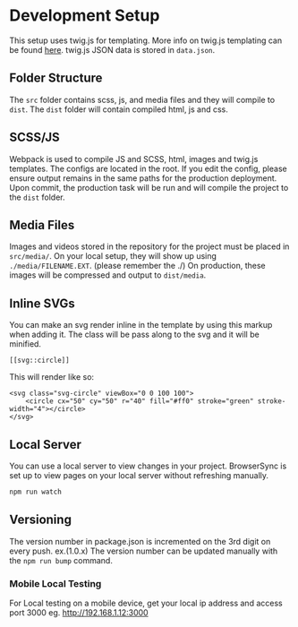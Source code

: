 # Development Setup
This setup uses twig.js for templating. More info on twig.js templating can be found [here](https://github.com/twigjs/twig.js/wiki).
twig.js JSON data is stored in ``data.json``.

## Folder Structure
The ``src`` folder contains scss, js, and media files and they will compile to ``dist``.
The ``dist`` folder will contain compiled html, js and css.

## SCSS/JS
Webpack is used to compile JS and SCSS, html, images and twig.js templates. The configs are located in the root. If you edit the config, please ensure output remains in the same paths for the production deployment. Upon commit, the production task will be run and will compile the project to the ``dist`` folder.

## Media Files
Images and videos stored in the repository for the project must be placed in ``src/media/``.
On your local setup, they will show up using ``./media/FILENAME.EXT``. (please remember the ./)
On production, these images will be compressed and output to ``dist/media``.


## Inline SVGs
You can make an svg render inline in the template by using this markup when adding it. The class will be pass along to the svg and it will be minified.
```
[[svg::circle]]
```
This will render like so:
```
<svg class="svg-circle" viewBox="0 0 100 100">
	<circle cx="50" cy="50" r="40" fill="#ff0" stroke="green" stroke-width="4"></circle>
</svg>
```

## Local Server
You can use a local server to view changes in your project.  BrowserSync is set up to view pages on your local server without refreshing manually.
&NewLine;
```bash
npm run watch
```

## Versioning
The version number in package.json is incremented on the 3rd digit on every push. ex.(1.0.x)
The version number can be updated manually with the `npm run bump` command.


### Mobile Local Testing

For Local testing on a mobile device, get your local ip address and access port 3000
eg. http://192.168.1.12:3000
